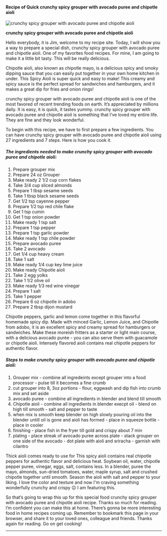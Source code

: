             

#### Recipe of Quick crunchy spicy grouper with avocado puree and chipotle aioli

![crunchy spicy grouper with avocado puree and chipotle aioli](https://img-global.cpcdn.com/recipes/5695500852396032/751x532cq70/crunchy-spicy-grouper-with-avocado-puree-and-chipotle-aioli-recipe-main-photo.jpg)

**crunchy spicy grouper with avocado puree and chipotle aioli**

Hello everybody, it is Jim, welcome to my recipe site. Today, I will show you a way to prepare a special dish, crunchy spicy grouper with avocado puree and chipotle aioli. One of my favorites food recipes. For mine, I am going to make it a little bit tasty. This will be really delicious.

Chipotle aioli, also known as chipotle mayo, is a delicious spicy and smoky dipping sauce that you can easily put together in your own home kitchen in under. This Spicy Aioli is super quick and easy to make! This creamy and spicy sauce is the perfect spread for sandwiches and hamburgers, and it makes a great dip for fries and onion rings!

crunchy spicy grouper with avocado puree and chipotle aioli is one of the most favored of recent trending foods on earth. It’s appreciated by millions daily. It is easy, it is quick, it tastes yummy. crunchy spicy grouper with avocado puree and chipotle aioli is something that I’ve loved my entire life. They are fine and they look wonderful.

To begin with this recipe, we have to first prepare a few ingredients. You can have crunchy spicy grouper with avocado puree and chipotle aioli using 27 ingredients and 7 steps. Here is how you cook it.

##### The ingredients needed to make crunchy spicy grouper with avocado puree and chipotle aioli:

1.  Prepare grouper mix
2.  Prepare 24 oz Grouper
3.  Make ready 2 1/2 cup corn flakes
4.  Take 3/4 cup sliced almonds
5.  Prepare 1 tbsp sesame seeds
6.  Take 1 tbsp black sesame seeds
7.  Get 1/2 tsp cayenne pepper
8.  Prepare 1/2 tsp red chile flake
9.  Get 1 tsp cumin
10.  Get 1 tsp onion powder
11.  Make ready 1 tsp salt
12.  Prepare 1 tsp pepper
13.  Prepare 1 tsp garlic powder
14.  Make ready 1 tsp chile powder
15.  Prepare avocado puree
16.  Take 2 avocado
17.  Get 1/4 cup heavy cream
18.  Take 1 salt
19.  Make ready 1/4 cup key lime juice
20.  Make ready Chipotle aioli
21.  Take 2 egg yolks
22.  Take 1 1/2 olive oil
23.  Make ready 1/3 red wine vinegar
24.  Prepare 1 salt
25.  Take 1 pepper
26.  Prepare 6 oz chipotle in adobo
27.  Prepare 2 tbsp dijon mustard

Chipotle peppers, garlic and lemon come together in this flavorful homemade spicy dip. Made with minced Garlic, Lemon Juice, and Chipotle from adobo, it is an excellent spicy and creamy spread for hamburgers or sandwiches. Make these moreish fritters as a starter or light main course, with a delicious avocado purée - you can also serve them with guacamole or chipotle aioli. Intensely flavored aioli contains real chipotle peppers for authentic flavor.

##### Steps to make crunchy spicy grouper with avocado puree and chipotle aioli:

1.  Grouper mix - combine all ingredeints except grouper into a food processor - pulse till it becomes a fine crumb
2.  cut grouper into 8, 3oz portions - flour, eggwash and dip fish into crumb mix and set aside
3.  avocado puree - combine all ingredients in blender and blend till smooth
4.  Chipotle aioli - combine all ingredients in blender execpt oil - blend on high till smooth - salt and pepper to taste
5.  when mix is smooth keep blender on high slowly pouring oil into the blender untill oil is gone and aioli has formed - place in squeeze bottle - place in cooler
6.  finishing - place fish in the fryer till gold and crispy about 7 min
7.  plating - place streak of avocado puree across plate - stack grouper on one side of the avocado - dot plate with aioli and sriracha - garnish with cilantro

Thick aioli comes ready to use for This spicy aioli contains real chipotle peppers for authentic flavor and delicious heat. Soybean oil, water, chipotle pepper puree, vinegar, eggs, salt, contains less. In a blender, puree the mayo, almonds, sun-dried tomatoes, water, maple syrup, salt and crushed chipotle together until smooth. Season the aioli with salt and pepper to your liking. I love the color and texture and now I'm craving something wonderfully crunchy and crispy 😉 I am featuring this.

So that’s going to wrap this up for this special food crunchy spicy grouper with avocado puree and chipotle aioli recipe. Thanks so much for reading. I’m confident you can make this at home. There’s gonna be more interesting food in home recipes coming up. Remember to bookmark this page in your browser, and share it to your loved ones, colleague and friends. Thanks again for reading. Go on get cooking!

* * *